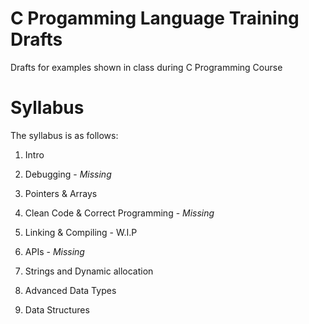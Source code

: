 # C Progamming Language Training Drafts

Drafts for examples shown in class during C Programming Course

# Syllabus
The syllabus is as follows:

1. Intro

2. Debugging - *Missing*

3. Pointers & Arrays

4. Clean Code & Correct Programming - *Missing*

5. Linking & Compiling - W.I.P

6. APIs - *Missing*

7. Strings and Dynamic allocation

8. Advanced Data Types

9. Data Structures
